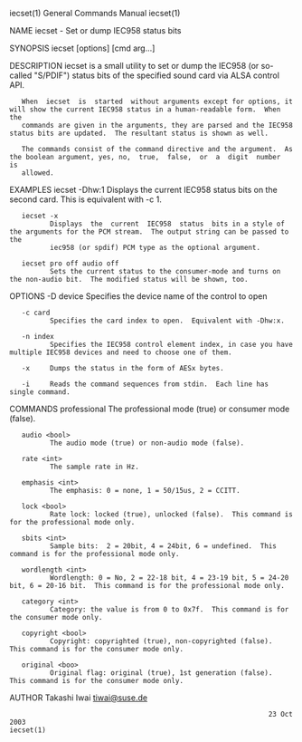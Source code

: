 iecset(1)                                                     General Commands Manual                                                    iecset(1)

NAME
       iecset - Set or dump IEC958 status bits

SYNOPSIS
       iecset [options] [cmd arg...]

DESCRIPTION
       iecset is a small utility to set or dump the IEC958 (or so-called "S/PDIF") status bits of the specified sound card via ALSA control API.

       When  iecset  is  started  without arguments except for options, it will show the current IEC958 status in a human-readable form.  When the
       commands are given in the arguments, they are parsed and the IEC958 status bits are updated.  The resultant status is shown as well.

       The commands consist of the command directive and the argument.  As the boolean argument, yes, no,  true,  false,  or  a  digit  number  is
       allowed.

EXAMPLES
       iecset -Dhw:1
              Displays the current IEC958 status bits on the second card.  This is equivalent with -c 1.

       iecset -x
              Displays  the  current  IEC958  status  bits in a style of the arguments for the PCM stream.  The output string can be passed to the
              iec958 (or spdif) PCM type as the optional argument.

       iecset pro off audio off
              Sets the current status to the consumer-mode and turns on the non-audio bit.  The modified status will be shown, too.

OPTIONS
       -D device
              Specifies the device name of the control to open

       -c card
              Specifies the card index to open.  Equivalent with -Dhw:x.

       -n index
              Specifies the IEC958 control element index, in case you have multiple IEC958 devices and need to choose one of them.

       -x     Dumps the status in the form of AESx bytes.

       -i     Reads the command sequences from stdin.  Each line has single command.

COMMANDS
       professional <bool>
              The professional mode (true) or consumer mode (false).

       audio <bool>
              The audio mode (true) or non-audio mode (false).

       rate <int>
              The sample rate in Hz.

       emphasis <int>
              The emphasis: 0 = none, 1 = 50/15us, 2 = CCITT.

       lock <bool>
              Rate lock: locked (true), unlocked (false).  This command is for the professional mode only.

       sbits <int>
              Sample bits:  2 = 20bit, 4 = 24bit, 6 = undefined.  This command is for the professional mode only.

       wordlength <int>
              Wordlength: 0 = No, 2 = 22-18 bit, 4 = 23-19 bit, 5 = 24-20 bit, 6 = 20-16 bit.  This command is for the professional mode only.

       category <int>
              Category: the value is from 0 to 0x7f.  This command is for the consumer mode only.

       copyright <bool>
              Copyright: copyrighted (true), non-copyrighted (false).  This command is for the consumer mode only.

       original <boo>
              Original flag: original (true), 1st generation (false).  This command is for the consumer mode only.

AUTHOR
       Takashi Iwai <tiwai@suse.de>

                                                                    23 Oct 2003                                                          iecset(1)
